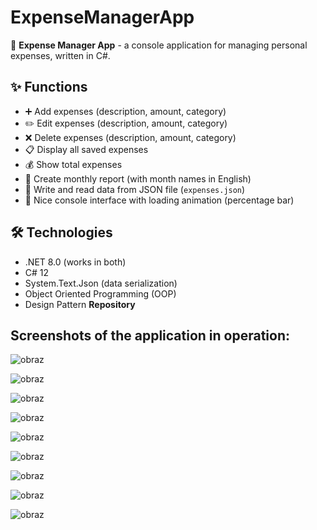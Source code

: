 # ExpenseManagerApp


🚀 **Expense Manager App** - a console application for managing personal expenses, written in C#.


## ✨ Functions

- ➕ Add expenses   (description, amount, category)
- ✏️ Edit expenses  (description, amount, category)
- ❌ Delete expenses (description, amount, category)
- 📋 Display all saved expenses
- 💰 Show total expenses
- 📅 Create monthly report (with month names in English)
- 📄 Write and read data from JSON file (`expenses.json`)
- 🎨 Nice console interface with loading animation (percentage bar)

## 🛠️ Technologies

- .NET 8.0 (works in both)
- C# 12
- System.Text.Json (data serialization)
- Object Oriented Programming (OOP)
- Design Pattern **Repository**

## Screenshots of the application in operation:

![obraz](https://github.com/user-attachments/assets/dfe858b6-aea6-469c-b7ec-5edb4802f6cc)

![obraz](https://github.com/user-attachments/assets/409b0f6c-c702-4051-a52e-7c6176e4ce09)

![obraz](https://github.com/user-attachments/assets/6906c573-0073-4b36-a50c-6bee44fcade9)

![obraz](https://github.com/user-attachments/assets/bc43bfa9-77ac-40c3-9d99-6b27d6891786)

![obraz](https://github.com/user-attachments/assets/40a1b1a9-9378-4de7-8525-09fc51f37f52)

![obraz](https://github.com/user-attachments/assets/f65ee7ed-05ad-4a49-bb28-90edb1f66c45)

![obraz](https://github.com/user-attachments/assets/48ef4421-9aff-4b6b-8b17-01963afb5450)

![obraz](https://github.com/user-attachments/assets/aabfdf5f-e09d-45b6-bbe5-90a4d0ea11ed)

![obraz](https://github.com/user-attachments/assets/0a31a68f-7077-4a7a-ae79-6eee35d32e99)



